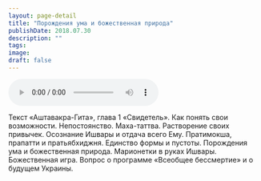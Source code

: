 ```yaml
---
layout: page-detail
title: "Порождения ума и божественная природа"
publishDate: 2018.07.30
description: ""
tags:
image:
draft: false
---
```


<audio title="2018.07.30 - Порождения ума и божественная природа.mp3" src="https://filer-api.advayta.org/v1.0/public/files/72895" controls=""></audio>

 Текст «Аштавакра-Гита», глава 1 «Свидетель». Как понять свои возможности. Непостоянство. Маха-таттва. Растворение своих привычек. Осознание Ишвары и отдача всего Ему. Пратимокша, прапатти и пратьябхиджня. Единство формы и пустоты. Порождения ума и божественная природа. Марионетки в руках Ишвары. Божественная игра. Вопрос о программе «Всеобщее бессмертие» и о будущем Украины. 

  
